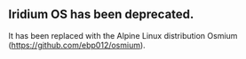 ## Iridium OS has been deprecated.
It has been replaced with the Alpine Linux distribution Osmium (https://github.com/ebp012/osmium).
